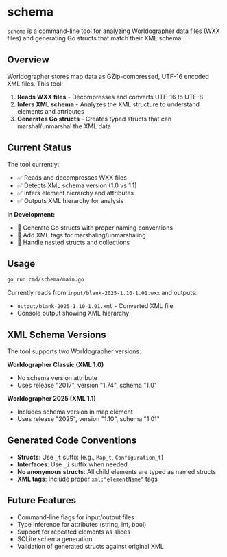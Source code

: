 # schema
`schema` is a command-line tool for analyzing Worldographer data files (WXX files) and generating Go structs that match their XML schema.

## Overview

Worldographer stores map data as GZip-compressed, UTF-16 encoded XML files. This tool:

1. **Reads WXX files** - Decompresses and converts UTF-16 to UTF-8
2. **Infers XML schema** - Analyzes the XML structure to understand elements and attributes  
3. **Generates Go structs** - Creates typed structs that can marshal/unmarshal the XML data

## Current Status

The tool currently:
- ✅ Reads and decompresses WXX files
- ✅ Detects XML schema version (1.0 vs 1.1)
- ✅ Infers element hierarchy and attributes
- ✅ Outputs XML hierarchy for analysis

**In Development:**
- 🔄 Generate Go structs with proper naming conventions
- 🔄 Add XML tags for marshaling/unmarshaling
- 🔄 Handle nested structs and collections

## Usage

```bash
go run cmd/schema/main.go
```

Currently reads from `input/blank-2025-1.10-1.01.wxx` and outputs:
- `output/blank-2025-1.10-1.01.xml` - Converted XML file
- Console output showing XML hierarchy

## XML Schema Versions

The tool supports two Worldographer versions:

**Worldographer Classic (XML 1.0)**
- No schema version attribute
- Uses release "2017", version "1.74", schema "1.0"

**Worldographer 2025 (XML 1.1)**  
- Includes schema version in map element
- Uses release "2025", version "1.10", schema "1.01"

## Generated Code Conventions

- **Structs**: Use `_t` suffix (e.g., `Map_t`, `Configuration_t`)
- **Interfaces**: Use `_i` suffix when needed
- **No anonymous structs**: All child elements are typed as named structs
- **XML tags**: Include proper `xml:"elementName"` tags

## Future Features

- Command-line flags for input/output files
- Type inference for attributes (string, int, bool)
- Support for repeated elements as slices
- SQLite schema generation
- Validation of generated structs against original XML
